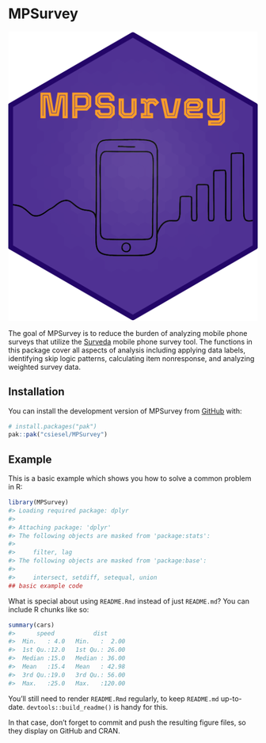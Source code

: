 
<!-- README.md is generated from README.Rmd. Please edit that file -->

# MPSurvey

<!-- badges: start -->

![](https://github.com/csiesel/MPSurvey/blob/master/images/MPSurvey.png?raw=true)
<!-- badges: end -->

The goal of MPSurvey is to reduce the burden of analyzing mobile phone
surveys that utilize the [Surveda](https://surveda.instedd.org/) mobile
phone survey tool. The functions in this package cover all aspects of
analysis including applying data labels, identifying skip logic
patterns, calculating item nonresponse, and analyzing weighted survey
data.

## Installation

You can install the development version of MPSurvey from
[GitHub](https://github.com/) with:

``` r
# install.packages("pak")
pak::pak("csiesel/MPSurvey")
```

## Example

This is a basic example which shows you how to solve a common problem in
R:

``` r
library(MPSurvey)
#> Loading required package: dplyr
#> 
#> Attaching package: 'dplyr'
#> The following objects are masked from 'package:stats':
#> 
#>     filter, lag
#> The following objects are masked from 'package:base':
#> 
#>     intersect, setdiff, setequal, union
## basic example code
```

What is special about using `README.Rmd` instead of just `README.md`?
You can include R chunks like so:

``` r
summary(cars)
#>      speed           dist       
#>  Min.   : 4.0   Min.   :  2.00  
#>  1st Qu.:12.0   1st Qu.: 26.00  
#>  Median :15.0   Median : 36.00  
#>  Mean   :15.4   Mean   : 42.98  
#>  3rd Qu.:19.0   3rd Qu.: 56.00  
#>  Max.   :25.0   Max.   :120.00
```

You’ll still need to render `README.Rmd` regularly, to keep `README.md`
up-to-date. `devtools::build_readme()` is handy for this.

In that case, don’t forget to commit and push the resulting figure
files, so they display on GitHub and CRAN.
